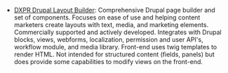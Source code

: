 * [DXPR Drupal Layout Builder](https://dxpr.com/drupal-layout-builder): Comprehensive Drupal page builder and set of components. Focuses on ease of use and helping content marketers create layouts with text, media, and marketing elements. Commercially supported and actively developed. Integrates with Drupal blocks, views, webforms, localization, permission and user API's, workflow module, and media library. Front-end uses twig templates to render HTML. Not intended for structured content (fields, panels) but does provide some capabilities to modify views on the front-end.
